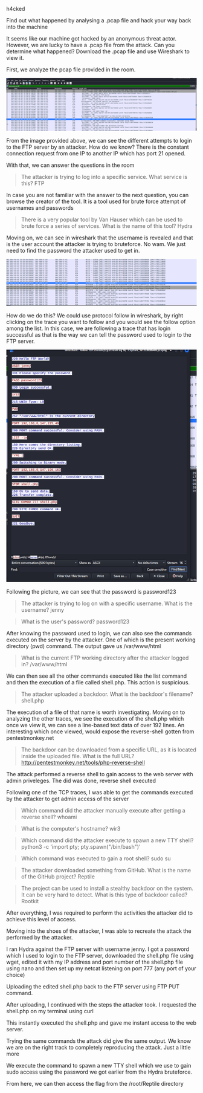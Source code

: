 h4cked

Find out what happened by analysing a .pcap file and hack your way back into the machine

It seems like our machine got hacked by an anonymous threat actor. However, we are lucky to have a .pcap file from the attack. Can you determine what happened? Download the .pcap file and use Wireshark to view it.


First, we analyze the pcap file provided in the room.

![image alt](https://github.com/bakel243687/TryHackme/blob/4bc0d38936dbebf60319643b4080517b0f2f6fd4/Walkthroughs/Images/h4cked1.png)

From the image provided above, we can see the different attempts to login to the FTP server by an attacker. How do we know? There is the constant connection request from one IP to another IP which has port 21 opened.

With that, we can answer the questions in the room

> The attacker is trying to log into a specific service. What service is this?
> FTP

In case you are not familiar with the answer to the next question, you can browse the creator of the tool. It is a tool used for brute force attempt of usernames and passwords

> There is a very popular tool by Van Hauser which can be used to brute force a series of services. What is the name of this tool? 
> Hydra

Moving on, we can see in wireshark that the username is revealed and that is the user account the attacker is trying to bruteforce. No wam. We just need to find the password the attacker used to get in.

![image alt](https://github.com/bakel243687/TryHackme/blob/7aacff01937cfc468de2b8f852720251ee3b71ef/Walkthroughs/Images/h4ckedshot_2025-09-23_02-03-53.png)

How do we do this? We could use protocol follow in wireshark, by right clicking on the trace you want to follow and you would see the follow option among the list. In this case, we are following a trace that has login successful as that is the way we can tell the password used to login to the FTP server.

![image alt](https://github.com/bakel243687/TryHackme/blob/7aacff01937cfc468de2b8f852720251ee3b71ef/Walkthroughs/Images/h4cked2.png)

Following the picture, we can see that the password is password123

> The attacker is trying to log on with a specific username. What is the username?
> jenny

> What is the user's password?
> password123

After knowing the password used to login, we can also see the commands executed on the server by the attacker. One of which is the present working directory (pwd) command. The output gave us /var/www/html

> What is the current FTP working directory after the attacker logged in?
> /var/www/html

We can then see all the other commands executed like the list command and then the execution of a file called shell.php. This action is suspicious.

> The attacker uploaded a backdoor. What is the backdoor's filename?
> shell.php

The execution of a file of that name is worth investigating. Moving on to analyzing the other traces, we see the execution of the shell.php which once we view it, we can see a line-based text data of over 192 lines. An interesting which once viewed, would expose the reverse-shell gotten from pentestmonkey.net

> The backdoor can be downloaded from a specific URL, as it is located inside the uploaded file. What is the full URL?
> http://pentestmonkey.net/tools/php-reverse-shell

The attack performed a reverse shell to gain access to the web server with admin priveleges. The did was done, reverse shell executed

Following one of the TCP traces, I was able to get the commands executed by the attacker to get admin access of the server

> Which command did the attacker manually execute after getting a reverse shell?
> whoami

> What is the computer's hostname?
> wir3

> Which command did the attacker execute to spawn a new TTY shell?
> python3 -c 'import pty; pty.spawn("/bin/bash")'

> Which command was executed to gain a root shell?
> sudo su

> The attacker downloaded something from GitHub. What is the name of the GitHub project?
> Reptile

> The project can be used to install a stealthy backdoor on the system. It can be very hard to detect. What is this type of backdoor called?
> Rootkit

After everything, I was required to perform the activities the attacker did to achieve this level of access.

Moving into the shoes of the attacker, I was able to recreate the attack the performed by the attacker.

I ran Hydra against the FTP server with username jenny. I got a password which I used to login to the FTP server, downloaded the shell.php file using wget, edited it with my IP address and port number of the shell.php file using nano and then set up my netcat listening on port 777 (any port of your choice)

Uploading the edited shell.php back to the FTP server using FTP PUT command.

After uploading, I continued with the steps the attacker took. I requested the shell.php on my terminal using curl

This instantly executed the shell.php and gave me instant access to the web server. 

Trying the same commands the attack did give the same output. We know we are on the right track to completely reproducing the attack. Just a little more

We execute the command to spawn a new TTY shell which we use to gain sudo access using the password we got earlier from the Hydra bruteforce.

From here, we can then access the flag from the /root/Reptile directory
